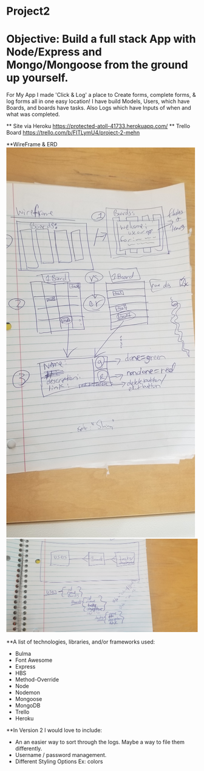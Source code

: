 # Project2

Objective: Build a full stack App with Node/Express and Mongo/Mongoose from the ground up yourself.
==========

For My App I made 'Click & Log' a place to Create forms, complete forms, & log forms all in one easy location!
I have build Models, Users, which have Boards, and boards have tasks. Also Logs which have Inputs of when and what was completed.

** Site via Heroku
https://protected-atoll-41733.herokuapp.com/
** Trello Board 
https://trello.com/b/FITLymU4/project-2-mehn

**WireFrame & ERD
![wireframe](wireframes/WireFrame.jpg)
![erd](wireframes/ERD.jpg)

**A list of technologies, libraries, and/or frameworks used:
- Bulma
- Font Awesome
- Express
- HBS
- Method-Override
- Node
- Nodemon
- Mongoose
- MongoDB
- Trello 
- Heroku

**In Version 2 I would love to include:
- An an easier way to sort through the logs. Maybe a way to file them differently. 
- Username / password management.
- Different Styling Options Ex: colors

